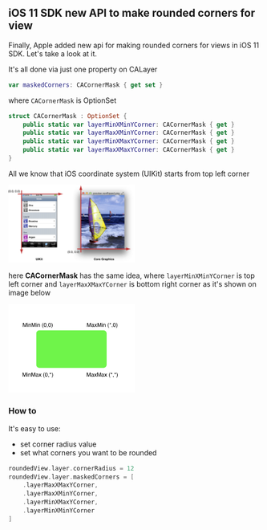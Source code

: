 ## iOS 11 SDK new API to make rounded corners for view

Finally, Apple added new api for making rounded corners for views in iOS 11 SDK. Let's take a look at it.

It's all done via just one property on CALayer

```swift
var maskedCorners: CACornerMask { get set }
```

where `CACornerMask` is OptionSet

```swift
struct CACornerMask : OptionSet {    
    public static var layerMinXMinYCorner: CACornerMask { get }
    public static var layerMaxXMinYCorner: CACornerMask { get }
    public static var layerMinXMaxYCorner: CACornerMask { get }
    public static var layerMaxXMaxYCorner: CACornerMask { get }
}
```

All we know that iOS coordinate system (UIKit) starts from top left corner

<img src="system.png" width="50%" height="50%"/>

here **CACornerMask** has the same idea, where `layerMinXMinYCorner` is top left corner and `layerMaxXMaxYCorner` is bottom right corner as it's shown on image below

<img src="example.png" width="50%" height="50%"/>

### How to

It's easy to use:

- set corner radius value
- set what corners you want to be rounded

```swift
roundedView.layer.cornerRadius = 12
roundedView.layer.maskedCorners = [
    .layerMaxXMaxYCorner,
    .layerMaxXMinYCorner,
    .layerMinXMaxYCorner,
    .layerMinXMinYCorner
]
```

